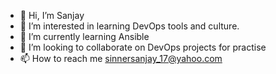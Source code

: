 - 👋 Hi, I’m Sanjay
- 👀 I’m interested in learning DevOps tools and culture.
- 🌱 I’m currently learning Ansible
- 💞️ I’m looking to collaborate on DevOps projects for practise
- 📫 How to reach me sinnersanjay_17@yahoo.com

<!---
sinnersanjay/sinnersanjay is a ✨ special ✨ repository because its `README.md` (this file) appears on your GitHub profile.
You can click the Preview link to take a look at your changes.
--->
